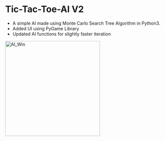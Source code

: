 # Tic-Tac-Toe-AI V2

   - A simple AI made using Monte Carlo Search Tree Algorithm in Python3.
   - Added UI using PyGame Library
   - Updated AI functions for slightly faster iteration

<img width="302" alt="AI_Win" src="https://github.com/NitishGupta2306/Tic-Tac-Toe-AI/assets/76141111/b74a1055-7dd4-42d1-a36a-b753211828e8">
